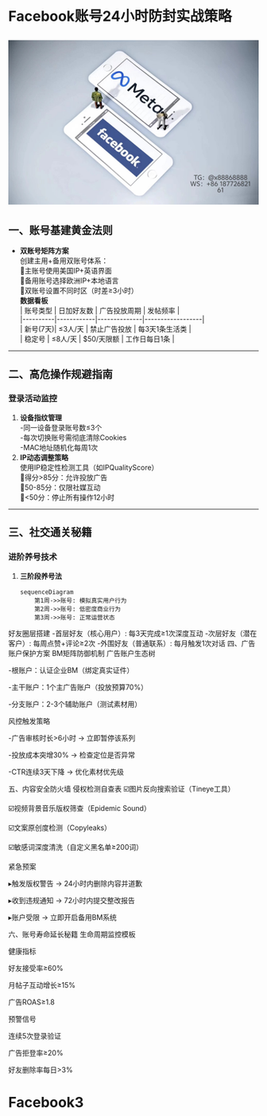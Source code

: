 # Facebook账号24小时防封实战策略
![替代文字](84510a4422f70cca1910c56bd2fda4b.jpg)
---
## 一、账号基建黄金法则
- **双账号矩阵方案**  
  创建主用+备用双账号体系：  
  📌主账号使用美国IP+英语界面  
  📌备用账号选择欧洲IP+本地语言  
  📌双账号设置不同时区（时差≥3小时）  
**数据看板**  
| 账号类型 | 日加好友数 | 广告投放周期 | 发帖频率         |  
|----------|------------|--------------|------------------|  
| 新号(7天)| ≤3人/天   | 禁止广告投放 | 每3天1条生活类 |  
| 稳定号   | ≤8人/天   | $50/天限额   | 工作日每日1条   |  
---
## 二、高危操作规避指南
### 登录活动监控
1. **设备指纹管理**  
   -同一设备登录账号数≤3个  
   -每次切换账号需彻底清除Cookies  
   -MAC地址随机化每周1次  
2. **IP动态调整策略**  
   使用IP稳定性检测工具（如IPQualityScore）  
   📌得分>85分：允许投放广告  
   📌50-85分：仅限社媒互动  
   📌<50分：停止所有操作12小时  
---
## 三、社交通关秘籍
### 进阶养号技术
1. **三阶段养号法**  
   ```
   sequenceDiagram
       第1周->>账号: 模拟真实用户行为
       第2周->>账号: 低密度商业行为
       第3周->>账号: 正常运营状态
好友圈层搭建
-首层好友（核心用户）: 每3天完成≥1次深度互动
-次层好友（潜在客户）: 每周点赞+评论≥2次
-外围好友（普通联系）: 每月触发1次对话
四、广告账户保护方案
BM矩阵防御机制
广告账户生态树

-根账户：认证企业BM（绑定真实证件）

-主干账户：1个主广告账户（投放预算70%）

-分支账户：2-3个辅助账户（测试素材用）

风控触发策略

-广告审核时长>6小时 → 立即暂停该系列

-投放成本突增30% → 检查定位是否异常

-CTR连续3天下降 → 优化素材优先级

五、内容安全防火墙
侵权检测自查表
☑️图片反向搜索验证（Tineye工具）

☑️视频背景音乐版权筛查（Epidemic Sound）

☑️文案原创度检测（Copyleaks）

☑️敏感词深度清洗（自定义黑名单≥200词）

紧急预案

▸触发版权警告 → 24小时内删除内容并道歉

▸收到违规通知 → 72小时内提交整改报告

▸账户受限 → 立即开启备用BM系统

六、账号寿命延长秘籍
生命周期监控模板

健康指标

好友接受率≥60%

月帖子互动增长≥15%

广告ROAS≥1.8

预警信号

连续5次登录验证

广告拒登率≥20%

好友删除率每日>3%
# Facebook3
